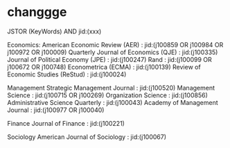# changgge
JSTOR 
(KeyWords) AND jid:(xxx)

Economics:
American Economic Review (AER) : jid:(j100859 OR j100984 OR j100972 OR j100009)
Quarterly Journal of Economics (QJE) : jid:(j100335)
Journal of Political Economy (JPE) : jid:(j100247)
Rand : jid:(j100099 OR j100672 OR j100748)
Econometrica (ECMA) : jid:(j100139)
Review of Economic Studies (ReStud) : jid:(j100024)

Management
Strategic Management Journal : jid:(j100520)
Management Science : jid:(j100715 OR j100269)
Organization Science : jid:(j100856)
Administrative Science Quarterly : jid:(j100043)
Academy of Management Journal : jid:(j100977 OR j100040)

Finance
Journal of Finance : jid:(j100221)

Sociology
American Journal of Sociology : jid:(j100067)
